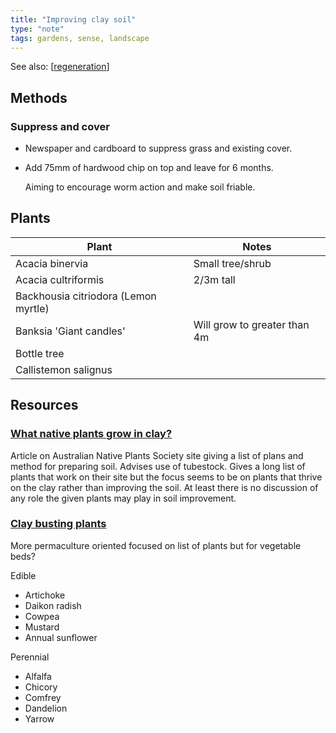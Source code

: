 ```yaml
---
title: "Improving clay soil"
type: "note"
tags: gardens, sense, landscape
---
```


See also: [[regeneration]]

## Methods

### Suppress and cover

- Newspaper and cardboard to suppress grass and existing cover.
- Add 75mm of hardwood chip on top and leave for 6 months.

    Aiming to encourage worm action and make soil friable.

## Plants

| Plant | Notes | 
| --- | --- |
| Acacia binervia | Small tree/shrub |
| Acacia cultriformis | 2/3m tall | 
| Backhousia citriodora (Lemon myrtle) |  |
| Banksia 'Giant candles' | Will grow to greater than 4m |
| Bottle tree | |
| Callistemon salignus | |


## Resources

### [What native plants grow in clay?](https://anpsa.org.au/gd_stories/clay-is-a-great-soil-to-have-in-your-native-garden/)

Article on Australian Native Plants Society site giving a list of plans and method for preparing soil. Advises use of tubestock. Gives a long list of plants that work on their site but the focus seems to be on plants that thrive on the clay rather than improving the soil. At least there is no discussion of any role the given plants may play in soil improvement.

### [Clay busting plants](https://www.tenthacrefarm.com/clay-busting-plants/)

More permaculture oriented focused on list of plants but for vegetable beds?

Edible
- Artichoke
- Daikon radish 
- Cowpea 
- Mustard
- Annual sunflower

Perennial
- Alfalfa 
- Chicory 
- Comfrey
- Dandelion
- Yarrow


[//begin]: # "Autogenerated link references for markdown compatibility"
[regeneration]: regeneration "Bush regeneration"
[//end]: # "Autogenerated link references"